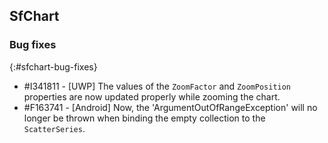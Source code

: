## SfChart

### Bug fixes
{:#sfchart-bug-fixes}

* \#I341811 - [UWP] The values of the `ZoomFactor` and `ZoomPosition` properties are now updated properly while zooming the chart.
* \#F163741 - [Android] Now, the 'ArgumentOutOfRangeException' will no longer be thrown when binding the empty collection to the `ScatterSeries`.
